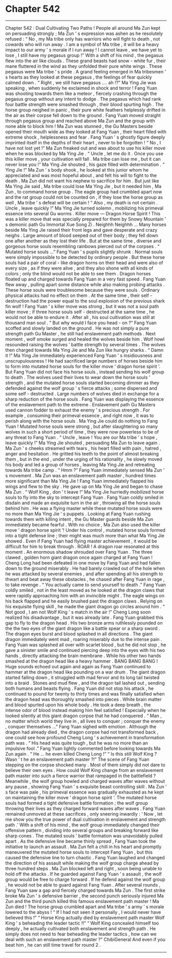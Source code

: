 
# Chapter 542


---

Chapter 542 : Dual Cultivating Two Paths !
People all around Ma Zun kept on persuading strongly ; Ma Zun ’ s expression was ashen as he resolutely refused : “ No , my Ma tribe only has warriors who will fight to death , not cowards who will run away . I am a symbol of Ma tribe , it will be a heavy impact to our army ’ s morale if I run away ! I cannot leave , we have yet to lose , I still have my pegasus group !”
With a shift of his mind , the pegasus flew into the air like clouds .
These grand beasts had snow - white fur , their mane fluttered in the wind as they unfolded their pure white wings .
These pegasus were Ma tribe ’ s pride .
A grand feeling emerged in Ma tribesmen ’ s hearts as they looked at these pegasus , the feelings of fear quickly calmed down .
“ Right , we still have pegasus …. ah !?” Ma Ying Jie was speaking , when suddenly he exclaimed in shock and terror !
Fang Yuan was shooting towards them like a meteor , fiercely crashing through the pegasus group without any intent to dodge .
The pegasus which had rank four battle strength were smashed through , their blood spurting high .
The horse group neighed in panic , their pure white feathers helplessly drifted in the air as their corpse fell down to the ground .
Fang Yuan moved straight through pegasus group and reached above Ma Zun and the group with none able to block him !
Ma Zun was stunned , the Gu Masters beside opened their mouth wide as they looked at Fang Yuan , their heart filled with extreme shock , helplessness and fear .
Fang Yuan ’ s ghostly figure deeply imprinted itself in the depths of their heart , never to be forgotten !
“ No , I have not lost yet !” Ma Zun freaked out and was about to use his killer move when he was blocked by Ma Ying Jie .
“ Uncle , let me do it . Once you use this killer move , your cultivation will fall . Ma tribe can lose me , but it can never lose you !” Ma Ying Jie shouted , his gaze filled with determination .
“ Ying Jie !” Ma Zun ’ s body shook , he looked at this junior whom he appreciated and was most hopeful about , and felt his will to fight to the death .
Ma Zun did not want his nephew to sacrifice for him .
But just like Ma Ying Jie said , Ma tribe could lose Ma Ying Jie , but it needed him , Ma Zun , to command horse group . The eagle group had crumbled apart now and the rat group could not be counted on , if they lose the horse group as well , Ma tribe ’ s defeat will be certain !
“ Also , my death is not certain . Uncle , leave quickly !” Ma Ying Jie turned solemn , mobilizing his primeval essence into several Gu worms .
Killer move — Dragon Horse Spirit !
This was a killer move that was specially prepared for them by Snowy Mountain ’ s demonic path Gu Immortal Xue Song Zi .
Neighhh Neighhh …
Many horses beside Ma Ying Jie raised their front legs and gave desperate and crazy neighs .
Large amount of blood seeped out of their body ; they fell down one after another as they lost their life .
But at the same time , diverse and gorgeous horse souls resembling rainbows pierced out of the corpses .
“ Mutated horse souls …” Fang Yuan ’ s pupils slightly shrunk .
Normal souls were simply impossible to be detected by ordinary people .
But these horse souls had a pair of coral - like dragon horns on their head and were also of every size , as if they were alive , and they also shone with all kinds of colors ; only the blind would not be able to see them .
Dragon horses floated up and charged towards Fang Yuan in a very fast speed .
Fang Yuan flew away , pulling apart some distance while also making probing attacks .
These horse souls were troublesome because they were souls . Ordinary physical attacks had no effect on them . At the same time , their self - destruction had the power equal to the soul explosion of the previous shark fin wolf !
Fang Yuan ’ s killer move was strong , but it was not a soul path killer move ; if three horse souls self - destructed at the same time , he would not be able to endure it .
After all , his soul cultivation was still at thousand man soul .
“ But why would I face you head - on ?” Fang Yuan scoffed and slowly landed on the ground .
He was not simply a pure strength path Gu Master , he still had enslavement path methods .
Next moment , wolf smoke surged and healed the wolves beside him . Wolf howl resounded raising the wolves ’ battle strength by several times .
The wolves then charged towards Ma Ying Jie and Ma Zun like hungry sharks .
“ Damn it !” Ma Ying Jie immediately experienced Fang Yuan ’ s insidiousness and unscrupulousness !
He had sacrificed large numbers of horses beside him to form into mutated horse souls for the killer move ‘ dragon horse spirit ’.
But Fang Yuan did not face his horse souls , instead sending his wolf group to death .
The wolves used their lives to wear down the horse souls ’ strength , and the mutated horse souls started becoming dimmer as they defended against the wolf group ’ s fierce attacks ; some dispersed and some self - destructed .
Large numbers of wolves died in exchange for a sharp reduction of the horse souls .
Fang Yuan was displaying the essence of the enslavement path to the extreme .
Enslavement path Gu Masters used cannon fodder to exhaust the enemy ’ s precious strength . For example , consuming their primeval essence , and right now , it was to perish along with the horse souls .
Ma Ying Jie could do nothing to Fang Yuan !
Mutated horse souls were strong , but after slaughtering so many wolves in such a short period of time , they were now powerless to be of any threat to Fang Yuan .
“ Uncle , leave ! You are our Ma tribe ’ s hope , leave quickly !” Ma Ying Jie shouted , persuading Ma Zun to leave again .
Ma Zun ’ s cheeks streamed with tears , his heart filled with pain , hatred , anger and hesitation .
He gritted his teeth to the point of almost breaking them , but in the end , under the urging of his rationality , he slowly moved his body and led a group of horses , leaving Ma Ying Jie and retreating towards Ma tribe camp .
“ Hmm ?” Fang Yuan immediately sensed Ma Zun ’ s movement .
Ma Zun was an enslavement path master , hundred times more significant than Ma Ying Jie ! Fang Yuan immediately flapped his wings and flew to the sky . He gave up on Ma Ying Jie and began to chase Ma Zun .
“ Wolf King , don ’ t leave !” Ma Ying Jie hurriedly mobilized horse souls to fly into the sky to intercept Fang Yuan .
Fang Yuan coldly smiled in disdain and made an exquisite turn in the air , throwing all the horse souls behind him .
He was a flying master while these mutated horse souls were no more than Ma Ying Jie ’ s puppets .
Looking at Fang Yuan rushing towards them with killing intent , the Gu Master guards beside Ma Zun immediately became fearful .
With no choice , Ma Zun also used the killer move ‘ dragon horse spirit ’!
Under his control , mutated horse souls formed into a tight defense line ; their might was much more than what Ma Ying Jie showed .
Even if Fang Yuan had flying master achievement , it would be difficult for him to break through .
ROAR !
A dragon roar resonated at this moment .
An enormous shadow shrouded over Fang Yuan .
The three clawed , golden horn giant dragon once again charged at Fang Yuan !
Cheng Long had been defeated in one move by Fang Yuan and had fallen down to the ground miserably . He had barely crawled out of the hole when he was attacked by several enemies , and after spending all his strength to thwart and beat away these obstacles , he chased after Fang Yuan in rage , to take revenge .
“ You actually came to send yourself to death .” Fang Yuan coldly smiled , not in the least moved as he looked at the dragon claws that were rapidly approaching him with an invincible might .
The eagle wings on his back flapped and he easily brushed past the dragon claws .
Relying on his exquisite flying skill , he made the giant dragon go circles around him .
“ Not good , I am not Wolf King ’ s match in the air !” Cheng Long soon realized his disadvantage , but it was already late .
Fang Yuan grabbed this gap to fly to the dragon head .
His two bronze arms ruthlessly pounded on the the two eyes of the giant dragon like a battle spear or a sharp sword .
The dragon eyes burst and blood splashed in all directions .
The giant dragon immediately went mad , roaring miserably due to the intense pain .
Fang Yuan was splashed all over with scarlet blood , but he did not stop , he gave a sinister smile and continued piercing deep into the eyes with his two hands , directly attacking the brain membrane . While his other two hands smashed at the dragon head like a heavy hammer .
BANG BANG BANG !
Huge sounds echoed out again and again as Fang Yuan continued to hammer at the dragon head like pounding on a war drum .
The giant dragon started falling down , it struggled with mad fervor and its long tail twisted into a braid .
Stones and mud flew , and the dragon tail lashed out , sending both humans and beasts flying .
Fang Yuan did not stop his attack , he continued to pound for twenty to thirty times and was finally satisfied when the dragon head was thoroughly smashed into pieces .
White brain matter and blood spurted upon his whole body .
He took a deep breath , the intense odor of blood instead making him feel satisfied ! Especially when he looked silently at this giant dragon corpse that he had conquered .
“ Man , no matter which world they live in , all lives to conquer ; conquer the enemy , conquer themselves …” Fang Yuan sighed with emotion .
Although the dragon had already died , the dragon corpse had not transformed back , one could see how profound Cheng Long ’ s achievement in transformation path was .
“ His head was quite tough , but he was no more than an impulsive fool .” Fang Yuan lightly commented before looking towards Ma Zun again .
“ He … he even killed Cheng Long !”
“ Is this still Wolf King ? Wasn ’ t he an enslavement path master ?!”
The scene of Fang Yuan stepping on the corpse shocked many .
Most of them simply did not dare to believe their own eyes .
How could Wolf King change from an enslavement path master into such a fierce warrior that rampaged in the battlefield ?
Meanwhile , the wolf group howled and charged waves after waves without any pause , showing Fang Yuan ’ s exquisite beast controlling skill .
Ma Zun ’ s face was pale , his primeval essence was gradually exhausted as he kept on maintaining the killer move ‘ dragon horse spirit ’.
The mutated horse souls had formed a tight defensive battle formation ; the wolf group throwing their lives as they charged forward waves after waves .
Fang Yuan remained unmoved at these sacrifices , only sneering inwardly : ‘ Now , let me show you the true power of dual cultivation in enslavement and strength path .’
With a shift of his mind , the wolf group immediately changed their offensive pattern , dividing into several groups and breaking forward like sharp cones . The mutated souls ’ battle formation was unavoidably pulled apart .
As the defensive line became thinly spread , Fang Yuan took the initiative to launch an assault .
Ma Zun felt a chill in his heart and promptly maneuvered the mutated horse souls to intercept Fang Yuan , but this caused the defensive line to turn chaotic .
Fang Yuan laughed and changed the direction of his assault while making the wolf group charge ahead by three hundred steps .
Ma Zun blocked left and right , soon being unable to hold off the attacks .
If he guarded against Fang Yuan ’ s assault , the wolf group would be free to charge forward . If he defend against the wolf group , he would not be able to guard against Fang Yuan .
After several rounds , Fang Yuan saw a gap and fiercely charged towards Ma Zun . The first strike broke Ma Zun ’ s defensive barrier , the second punch seriously injured Ma Zun and the third punch killed this famous enslavement path master !
Ma Zun died !
The horse group crumbled apart and Ma tribe ’ s army ’ s morale lowered to the abyss !
“ If I had not seen it personally , I would never have believed this !”
“ Horse King actually died by enslavement path master Wolf King ’ s beheading the leader tactic !!”
“ Wolf King concealed himself too deeply , he actually cultivated both enslavement and strength path . He simply does not need to fear beheading the leader tactics , how can we deal with such an enslavement path master ?”
ChibiGeneral And even if you beat him , he can still time travel for round 2 .

---


